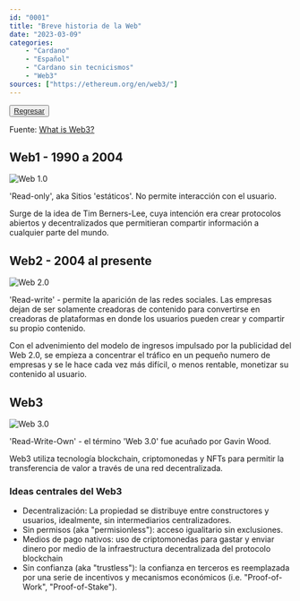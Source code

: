 ```yaml
---
id: "0001"
title: "Breve historia de la Web"
date: "2023-03-09"
categories: 
    - "Cardano"
    - "Español"
    - "Cardano sin tecnicismos"
    - "Web3"
sources: ["https://ethereum.org/en/web3/"]
---
```


<button>
    <a href='/program'>Regresar</a>
</button>

Fuente: [What is Web3?](https://ethereum.org/en/web3/)

## Web1 - 1990 a 2004
![Web 1.0](https://ethereum.org/static/aabd6f7a956dd8a7038185b2d03b8459/00d43/web1.png)

'Read-only', aka Sitios 'estáticos'. No permite interacción con el usuario.

Surge de la idea de Tim Berners-Lee, cuya intención era crear protocolos abiertos y decentralizados que permitieran compartir información a cualquier parte del mundo.

## Web2 - 2004 al presente
![Web 2.0](https://ethereum.org/static/9f50d47733edad715c3068c4c6a8bc6d/00d43/web2.png)

'Read-write' - permite la aparición de las redes sociales. Las empresas dejan de ser solamente creadoras de contenido para convertirse en creadoras de plataformas en donde los usuarios pueden crear y compartir su propio contenido.

Con el advenimiento del modelo de ingresos impulsado por la publicidad del Web 2.0, se empieza a concentrar el tráfico en un pequeño numero de empresas y se le hace cada vez más difícil, o menos rentable, monetizar su contenido al usuario.

## Web3
![Web 3.0](https://ethereum.org/static/54eef2049c233f9868af91546a07b2c7/00d43/web3.png)

'Read-Write-Own' - el término 'Web 3.0' fue acuñado por Gavin Wood.

Web3 utiliza tecnología blockchain, criptomonedas y NFTs para permitir la transferencia de valor a través de una red decentralizada.

### Ideas centrales del Web3

- Decentralización: La propiedad se distribuye entre constructores y usuarios, idealmente, sin intermediarios centralizadores.
- Sin permisos (aka "permisionless"): acceso igualitario sin exclusiones.
- Medios de pago nativos: uso de criptomonedas para gastar y enviar dinero por medio de la infraestructura decentralizada del protocolo blockchain
- Sin confianza (aka "trustless"): la confianza en terceros es reemplazada por una serie de incentivos y mecanismos económicos (i.e. "Proof-of-Work", "Proof-of-Stake").


